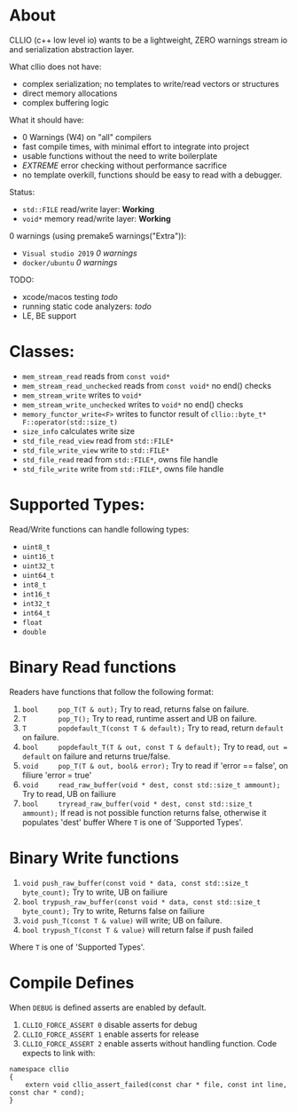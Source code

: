 
# About

CLLIO (c++ low level io) wants to be a lightweight, ZERO warnings stream io and serialization abstraction layer.

What cllio does not have:
- complex serialization; no templates to write/read vectors or structures
- direct memory allocations
- complex buffering logic

What it should have:
- 0 Warnings (W4) on "all" compilers
- fast compile times, with minimal effort to integrate into project
- usable functions without the need to write boilerplate
- *EXTREME* error checking without performance sacrifice
- no template overkill, functions should be easy to read with a debugger.

Status:
- `std::FILE` read/write layer: **Working**
- `void*` memory read/write layer: **Working**

0 warnings (using premake5 warnings("Extra")):
- `Visual studio 2019` *0 warnings*
- `docker/ubuntu` *0 warnings*

TODO:
- xcode/macos testing *todo*
- running static code analyzers: *todo*
- LE, BE support

# Classes:

- `mem_stream_read` reads from `const void*`
- `mem_stream_read_unchecked` reads from `const void*` no end() checks
- `mem_stream_write` writes to `void*`
- `mem_stream_write_unchecked` writes to `void*` no end() checks
- `memory_functor_write<F>` writes to functor result of `cllio::byte_t* F::operator(std::size_t)`
- `size_info` calculates write size
- `std_file_read_view` read from `std::FILE*`
- `std_file_write_view` write to `std::FILE*`
- `std_file_read` read from `std::FILE*`, owns file handle
- `std_file_write` write from `std::FILE*`, owns file handle

# Supported Types:

Read/Write functions can handle following types:

- `uint8_t`
- `uint16_t`
- `uint32_t`
- `uint64_t`
- `int8_t`
- `int16_t`
- `int32_t`
- `int64_t`
- `float`
- `double`

# Binary Read functions
Readers have functions that follow the following format:

1. `bool 	 pop_T(T & out);`  Try to read, returns false on failure.
2. `T 	 	 pop_T();` Try to read, runtime assert and UB on failure.
3. `T 	 	 popdefault_T(const T & default);` Try to read, return `default` on failure.
4. `bool 	 popdefault_T(T & out, const T & default);` Try to read, `out = default` on failure and returns true/false.
5. `void 	 pop_T(T & out, bool& error);`  Try to read if 'error == false', on filiure 'error = true'
6. `void	 read_raw_buffer(void * dest, const std::size_t ammount);` Try to read, UB on failiure
7. `bool	 tryread_raw_buffer(void * dest, const std::size_t ammount);` If read is not possible function returns false, otherwise it populates 'dest' buffer
Where `T` is one of 'Supported Types'.

# Binary Write functions

1. `void push_raw_buffer(const void * data, const std::size_t byte_count);` Try to write, UB on failiure
2. `bool trypush_raw_buffer(const void * data, const std::size_t byte_count);` Try to write, Returns false on failiure
3. `void push_T(const T & value)` will write; UB on failure.
4. `bool trypush_T(const T & value)` will return false if push failed

Where `T` is one of 'Supported Types'.

# Compile Defines

When `DEBUG` is defined asserts are enabled by default.

1. `CLLIO_FORCE_ASSERT 0` disable asserts for debug
2. `CLLIO_FORCE_ASSERT 1` enable asserts for release
3. `CLLIO_FORCE_ASSERT 2` enable asserts without handling function. Code expects to link with:
```
namespace cllio
{
	extern void cllio_assert_failed(const char * file, const int line, const char * cond);
}
```
